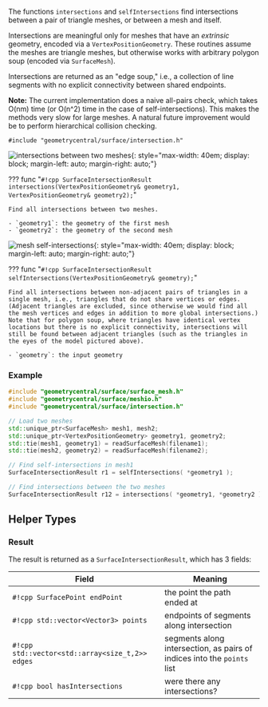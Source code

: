 The functions `intersections` and `selfIntersections` find intersections between a pair of triangle meshes, or between a mesh and itself. 

Intersections are meaningful only for meshes that have an _extrinsic_ geometry, encoded via a `VertexPositionGeometry`. These routines assume the meshes are triangle meshes, but otherwise works with arbitrary polygon soup (encoded via `SurfaceMesh`).

Intersections are returned as an "edge soup," i.e., a collection of line segments with no explicit connectivity between shared endpoints.

**Note:** The current implementation does a naive all-pairs check, which takes O(nm) time (or O(n^2) time in the case of self-intersections).  This makes the methods very slow for large meshes.  A natural future improvement would be to perform hierarchical collision checking.

`#include "geometrycentral/surface/intersection.h"`

![intersections between two meshes](/media/intersect.png){: style="max-width: 40em; display: block; margin-left: auto; margin-right: auto;"}

??? func "`#!cpp SurfaceIntersectionResult intersections(VertexPositionGeometry& geometry1, VertexPositionGeometry& geometry2);`"

    Find all intersections between two meshes.
    
    - `geometry1`: the geometry of the first mesh
    - `geometry2`: the geometry of the second mesh

![mesh self-intersections](/media/self_intersect.png){: style="max-width: 40em; display: block; margin-left: auto; margin-right: auto;"}

??? func "`#!cpp SurfaceIntersectionResult selfIntersections(VertexPositionGeometry& geometry);`"

    Find all intersections between non-adjacent pairs of triangles in a single mesh, i.e., triangles that do not share vertices or edges.  (Adjacent triangles are excluded, since otherwise we would find all the mesh vertices and edges in addition to more global intersections.) Note that for polygon soup, where triangles have identical vertex locations but there is no explicit connectivity, intersections will still be found between adjacent triangles (such as the triangles in the eyes of the model pictured above).
    
    - `geometry`: the input geometry

### Example

```cpp
#include "geometrycentral/surface/surface_mesh.h"
#include "geometrycentral/surface/meshio.h"
#include "geometrycentral/surface/intersection.h"

// Load two meshes
std::unique_ptr<SurfaceMesh> mesh1, mesh2;
std::unique_ptr<VertexPositionGeometry> geometry1, geometry2;
std::tie(mesh1, geometry1) = readSurfaceMesh(filename1);
std::tie(mesh2, geometry2) = readSurfaceMesh(filename2);

// Find self-intersections in mesh1
SurfaceIntersectionResult r1 = selfIntersections( *geometry1 );

// Find intersections between the two meshes
SurfaceIntersectionResult r12 = intersections( *geometry1, *geometry2 );
```

## Helper Types

### Result
The result is returned as a `SurfaceIntersectionResult`, which has 3 fields:

| Field | Meaning|
|---|---|
| `#!cpp SurfacePoint endPoint`| the point the path ended at |
| `#!cpp std::vector<Vector3> points`| endpoints of segments along intersection |
| `#!cpp std::vector<std::array<size_t,2>> edges`| segments along intersection, as pairs of indices into the `points` list |
| `#!cpp bool hasIntersections`| were there any intersections? |

